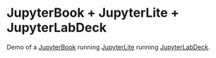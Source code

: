 # JupyterBook + JupyterLite + JupyterLabDeck

Demo of a [JupyterBook](http://jupyterbook.org) running [JupyterLite](https://jupyterlite.readthedocs.io/en/latest/) running [JupyterLabDeck](https://jupyterlab-deck.readthedocs.io/en/stable/).